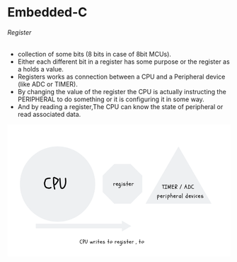 # Embedded-C
###### Register

- collection of some bits (8 bits in case of 8bit MCUs).
- Either each different bit in a register has some purpose or the register as a  holds a value. 
- Registers works  as connection between a CPU and a Peripheral device (like ADC or TIMER). 
- By changing the value of  the register the CPU is actually instructing the PERIPHERAL to do something or it is configuring it in some way.
- And by reading a register,The CPU can know the state of peripheral or read associated data.


<p align="center">
  <img src="https://raw.githubusercontent.com/cvam0000/Embedded-C/master/assest/register.png" width="550" title="">
  
</p>
